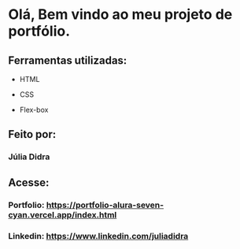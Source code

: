 # Olá, Bem vindo ao meu projeto de portfólio.



## Ferramentas utilizadas:

* HTML

* CSS

* Flex-box

## Feito por:

### Júlia Didra

## Acesse:

### Portfolio: https://portfolio-alura-seven-cyan.vercel.app/index.html

### Linkedin: https://www.linkedin.com/juliadidra
